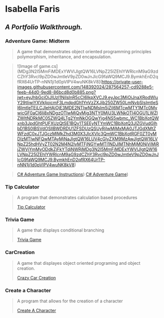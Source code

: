 # **Isabella Faris**
 ## *A Portfolio Walkthrough.*
 
###  **Adventure Game: Midterm**
> A game that demonstrates object oriented programming principles polymorphism, inheritance, and encapsulation.

>![Image of game.cs](MDg3N2I5MmFiMDExYWVlJlgtQW16LVNpZ25lZEhlYWRlcnM9aG9zdCZhY3Rvcl9pZD0wJmtleV9pZD0wJnJlcG9faWQ9MCJ9.BymkhEnD2qfRX64UrTP-nNN1ji1d0pVlPV4wuNK8kV8](https://private-user-images.githubusercontent.com/148392024/287564257-cd9288e5-feeb-44d0-9ed8-86bcd8d0b885.png?jwt=eyJhbGciOiJIUzI1NiIsInR5cCI6IkpXVCJ9.eyJpc3MiOiJnaXRodWIuY29tIiwiYXVkIjoicmF3LmdpdGh1YnVzZXJjb250ZW50LmNvbSIsImtleSI6ImtleTEiLCJleHAiOjE3MDE2NTIwNDMsIm5iZiI6MTcwMTY1MTc0MywicGF0aCI6Ii8xNDgzOTIwMjQvMjg3NTY0MjU3LWNkOTI4OGU1LWZlZWItNDRkMC05ZWQ4LTg2YmNkOGQwYjg4NS5wbmc_WC1BbXotQWxnb3JpdGhtPUFXUzQtSE1BQy1TSEEyNTYmWC1BbXotQ3JlZGVudGlhbD1BS0lBSVdOSllBWDRDU1ZFSDUzQSUyRjIwMjMxMjA0JTJGdXMtZWFzdC0xJTJGczMlMkZhd3M0X3JlcXVlc3QmWC1BbXotRGF0ZT0yMDIzMTIwNFQwMTAyMjNaJlgtQW16LUV4cGlyZXM9MzAwJlgtQW16LVNpZ25hdHVyZT02N2M4N2IyMTFjNGYwMTI1NDJlMTNhMjM0NjViMjRjZWVjYmMyODdkZjFkYTdjNWRjMDg3N2I5MmFiMDExYWVlJlgtQW16LVNpZ25lZEhlYWRlcnM9aG9zdCZhY3Rvcl9pZD0wJmtleV9pZD0wJnJlcG9faWQ9MCJ9.BymkhEnD2qfRX64UrTP-nNN1ji1d0pVlPV4wuNK8kV8)

> [C# Adventure Game Instructions](https://programmingisfun.com/learn/c-sharp-adventure-game/))
> [C# Adventure Game](https://gist.github.com/IKFARI01/cc09a5b4459ae936b9876018da260b46))

### **Tip Calculator**
> A program that demonstrates calculation based procedures
> 
> [Tip Calculator](https://ikfari01.github.io/TipCalculator.io/)

### **Trivia Game**
>A game that displays conditional branching
>
>[Trivia Game]((https://gist.github.com/IKFARI01/cc09a5b4459ae936b9876018da260b46)https://gist.github.com/IKFARI01/cc09a5b4459ae936b9876018da260b46)

### **CarCreation**
> A game that displayes object oriented programing and object creation.
> 
> [Crazy Car Creation](https://gist.github.com/IKFARI01/41dc095fdecfa2d52b5e9012c32ff464)

### **Create a Character**
> A program that allows for the creation of a character
> 
> [Create A Character](https://gist.github.com/IKFARI01/cc09a5b4459ae936b9876018da260b46)
